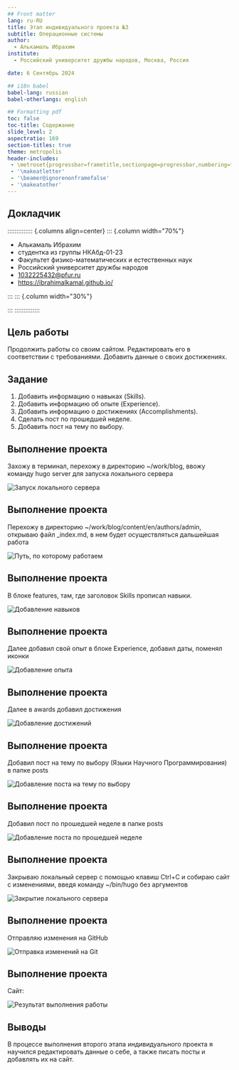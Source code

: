 ```yaml
---
## Front matter
lang: ru-RU
title: Этап индивидуального проекта №3
subtitle: Операционные системы
author:
  - Алькамаль Ибрахим
institute:
  - Российский университет дружбы народов, Москва, Россия

date: 6 Сентябрь 2024

## i18n babel
babel-lang: russian
babel-otherlangs: english

## Formatting pdf
toc: false
toc-title: Содержание
slide_level: 2
aspectratio: 169
section-titles: true
theme: metropolis
header-includes:
 - \metroset{progressbar=frametitle,sectionpage=progressbar,numbering=fraction}
 - '\makeatletter'
 - '\beamer@ignorenonframefalse'
 - '\makeatother'
---
```


## Докладчик

:::::::::::::: {.columns align=center}
::: {.column width="70%"}

  * Алькамаль Ибрахим
  * студентка из группы НКАбд-01-23
  * Факультет физико-математических и естественных наук
  * Российский университет дружбы народов
  * [1032225432@pfur.ru](mailto:1032225432@pfur.ru)
  * <https://ibrahimalkamal.github.io/>



:::
::: {.column width="30%"}


:::
::::::::::::::

## Цель работы

Продолжить работы со своим сайтом. Редактировать его в соответствии с требованиями. Добавить данные о своих достижениях.

## Задание

1. Добавить информацию о навыках (Skills).
2. Добавить информацию об опыте (Experience).
3. Добавить информацию о достижениях (Accomplishments).
4. Сделать пост по прошедшей неделе.
5. Добавить пост на тему по выбору.

## Выполнение проекта

Захожу в терминал, перехожу в директорию ~/work/blog, ввожу команду hugo server для запуска локального сервера

![Запуск локального сервера](image/0001.png)

## Выполнение проекта

Перехожу в директорию ~/work/blog/content/en/authors/admin, открываю файл _index.md, в нем будет осуществляться дальшейшая работа

![Путь, по которому работаем](image/0002.png)

## Выполнение проекта

В блоке features, там, где заголовок Skills прописал навыки.

![Добавление навыков](image/0003.png)

## Выполнение проекта

Далее добавил свой опыт в блоке Experience, добавил даты, поменял иконки

![Добавление опыта](image/0004.png)

## Выполнение проекта

Далее в awards добавил достижения

![Добавление достижений](image/0005.png)

## Выполнение проекта

Добавил пост на тему по выбору (Языки Научного Прогpаммирования) в папке posts

![Добавление поста на тему по выбору](image/0006.png)

## Выполнение проекта

Добавил пост по прошедшей неделе в папке posts

![Добавление поста по прошедшей неделе](image/0007.png)

## Выполнение проекта

Закрываю локальный сервер с помощью клавиш Ctrl+C и собираю сайт с изменениями, введя команду ~/bin/hugo без аргументов

![Закрытие локального сервера](image/0008.png)

## Выполнение проекта

Отправляю изменения на GitHub

![Отправка изменений на Git](image/0009.png)

## Выполнение проекта

Сайт:

![Результат выполнения работы](image/0010.png)

## Выводы

В процессе выполнения второго этапа индивидуального проекта я научился редактировать данные о себе, а также писать посты и добавлять их на сайт.

